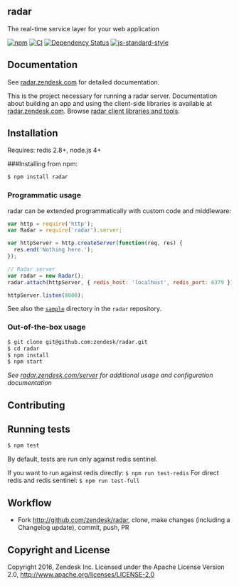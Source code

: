 ## radar

The real-time service layer for your web application

[![npm](https://img.shields.io/npm/v/radar.svg)](https://www.npmjs.com/package/radar)
[![CI](https://github.com/zendesk/radar/workflows/CI/badge.svg)](https://travis-ci.org/zendesk/radar)
[![Dependency Status](https://david-dm.org/zendesk/radar.svg)](https://david-dm.org/zendesk/radar)
[![js-standard-style](https://img.shields.io/badge/code%20style-standard-brightgreen.svg)](http://standardjs.com/)


## Documentation

See [radar.zendesk.com](http://radar.zendesk.com) for detailed documentation.

This is the project necessary for running a radar server. Documentation about building an app and using the client-side libraries is available at [radar.zendesk.com](http://radar.zendesk.com). Browse [radar client libraries and tools](https://github.com/zendesk?utf8=%E2%9C%93&query=radar).

## Installation
Requires: redis 2.8+, node.js 4+

###Installing from npm:

```sh
$ npm install radar
```


### Programmatic usage
radar can be extended programmatically with custom code and middleware:

```js
var http = require('http');
var Radar = require('radar').server;

var httpServer = http.createServer(function(req, res) {
  res.end('Nothing here.');
});

// Radar server
var radar = new Radar();
radar.attach(httpServer, { redis_host: 'localhost', redis_port: 6379 });

httpServer.listen(8000);
```

See also the [`sample`](https://github.com/zendesk/radar/tree/master/sample) directory in the `radar` repository.


### Out-of-the-box usage
```sh
$ git clone git@github.com:zendesk/radar.git
$ cd radar
$ npm install
$ npm start
```

*See [radar.zendesk.com/server](http://radar.zendesk.com/server) for additional usage and configuration documentation* 

## Contributing

## Running tests
```sh
$ npm test
```

By default, tests are run only against redis sentinel. 

If you want to run against redis directly: `$ npm run test-redis` 
For direct redis and redis sentinel: `$ npm run test-full`


## Workflow

- Fork http://github.com/zendesk/radar, clone, make changes (including a Changelog update), commit, push, PR


## Copyright and License

Copyright 2016, Zendesk Inc.
Licensed under the Apache License Version 2.0, http://www.apache.org/licenses/LICENSE-2.0
